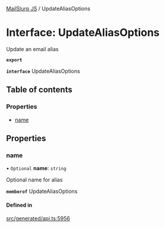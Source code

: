 [MailSlurp JS](../README.md) / UpdateAliasOptions

# Interface: UpdateAliasOptions

Update an email alias

**`export`**

**`interface`** UpdateAliasOptions

## Table of contents

### Properties

- [name](UpdateAliasOptions.md#name)

## Properties

### name

• `Optional` **name**: `string`

Optional name for alias

**`memberof`** UpdateAliasOptions

#### Defined in

[src/generated/api.ts:5956](https://github.com/mailslurp/mailslurp-client/blob/8c02983/src/generated/api.ts#L5956)
